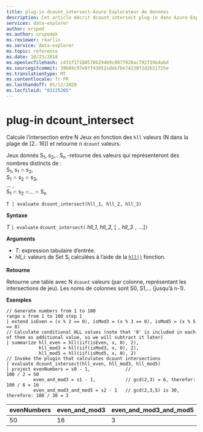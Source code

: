 ```yaml
---
title: plug-in dcount_intersect-Azure Explorateur de données
description: Cet article décrit dcount_intersect plug-in dans Azure Explorateur de données.
services: data-explorer
author: orspod
ms.author: orspodek
ms.reviewer: rkarlin
ms.service: data-explorer
ms.topic: reference
ms.date: 10/23/2018
ms.openlocfilehash: c431f17184570b294b9c8077028ac792719b4abd
ms.sourcegitcommit: 39b04c97e9ff43052cdeb7be7422072d2b21725e
ms.translationtype: MT
ms.contentlocale: fr-FR
ms.lasthandoff: 05/12/2020
ms.locfileid: "83225205"
---
```

# <a name="dcount_intersect-plugin"></a>plug-in dcount_intersect

Calcule l’intersection entre N Jeux en fonction des `hll` valeurs (N dans la plage de [2.. 16]) et retourne n `dcount` valeurs.

Jeux donnés S<sub>1</sub>, s<sub>2</sub>,.. S<sub>n</sub> -retourne des valeurs qui représenteront des nombres distincts de :  
S<sub>1</sub>, s<sub>1</sub> ∩ s<sub>2</sub>,  
S<sub>1</sub> ∩ s<sub>2</sub> ∩ s<sub>3</sub>,  
... ,  
S<sub>1</sub> ∩ s<sub>2</sub> ∩... ∩ S<sub>n</sub>

    T | evaluate dcount_intersect(hll_1, hll_2, hll_3)

**Syntaxe**

*T* `| evaluate` `dcount_intersect(` *hll_1*, *hll_2*, [ `,` *hll_3* `,` ...]`)`

**Arguments**

* *T*: expression tabulaire d’entrée.
* *hll_i*: valeurs de Set S<sub>i</sub> calculées à l’aide de la [`hll()`](./hll-aggfunction.md) fonction.

**Retourne**

Retourne une table avec N `dcount` valeurs (par colonne, représentant les intersections de jeu).
Les noms de colonnes sont S0, S1,... (jusqu’à n-1).

**Exemples**

<!-- csl: https://help.kusto.windows.net/Samples -->
```kusto
// Generate numbers from 1 to 100
range x from 1 to 100 step 1
| extend isEven = (x % 2 == 0), isMod3 = (x % 3 == 0), isMod5 = (x % 5 == 0)
// Calculate conditional HLL values (note that '0' is included in each of them as additional value, so we will subtract it later)
| summarize hll_even = hll(iif(isEven, x, 0), 2),
            hll_mod3 = hll(iif(isMod3, x, 0), 2),
            hll_mod5 = hll(iif(isMod5, x, 0), 2) 
// Invoke the plugin that calculates dcount intersections         
| evaluate dcount_intersect(hll_even, hll_mod3, hll_mod5)
| project evenNumbers = s0 - 1,             //                             100 / 2 = 50
          even_and_mod3 = s1 - 1,           // gcd(2,3) = 6, therefor:     100 / 6 = 16
          even_and_mod3_and_mod5 = s2 - 1   // gcd(2,3,5) is 30, therefore: 100 / 30 = 3 
```

|evenNumbers|even_and_mod3|even_and_mod3_and_mod5|
|---|---|---|
|50|16|3|